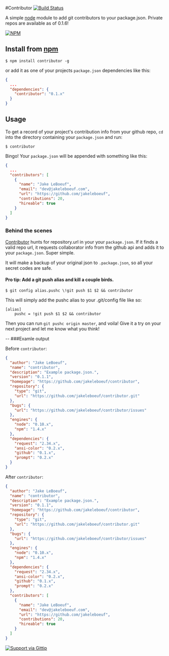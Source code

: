 #Contributor [![Build Status](https://travis-ci.org/jakeleboeuf/contributor.png)](https://travis-ci.org/jakeleboeuf/contributor)

A simple [node](http://nodejs.org) module to add git contributors to your package.json. Private repos are available as of 0.1.6!

[![NPM](https://nodei.co/npm/contributor.png)](https://nodei.co/npm/contributor/)
  
## Install from [npm](https://www.npmjs.org/package/contributor)

    $ npm install contributor -g

or add it as one of your projects `package.json` dependencies like this:
  
  
```json
{
  ...
  "dependencies": {
    "contributor": "0.1.x"
  }
}
```

## Usage

To get a record of your project's contribution info from your github repo, `cd` into the directory containing your `package.json` and run:
  
	$ contributor

Bingo! Your `package.json` will be appended with something like this:

```json
{
  ...
  "contributors": [
    {
      "name": "Jake LeBoeuf",
      "email": "dev@jakeleboeuf.com",
      "url": "https://github.com/jakeleboeuf",
      "contributions": 20,
      "hireable": true
    }
  ]
}
```

### Behind the scenes

[Contributor](https://www.npmjs.org/package/contributor) hunts for repository.url in your your `package.json`. If it finds a valid repo url, it requests collaborator info from the github api and adds it to your `package.json`. Super simple.

It will make a backup of your original json to `.package.json`, so all your secret codes are safe.


#### Pro tip: Add a git push alias and kill a couple birds.

	$ git config alias.pushc \!git push $1 $2 && contributor
  
This will simply add the pushc alias to your .git/config file like so:

	[alias]
    	pushc = !git push $1 $2 && contributor
    
Then you can run `git pushc origin master`, and voila! Give it a try on your next project and let me know what you think!

--
###Examle output


Before `contributor`:


```json
{
  "author": "Jake LeBoeuf",
  "name": "contributor",
  "description": "Example package.json.",
  "version": "0.1.1",
  "homepage": "https://github.com/jakeleboeuf/contributor",
  "repository": {
    "type": "git",
    "url": "https://github.com/jakeleboeuf/contributor.git"
  },
  "bugs": {
    "url": "https://github.com/jakeleboeuf/contributor/issues"
  },
  "engines": {
    "node": "0.10.x",
    "npm": "1.4.x"
  },
  "dependencies": {
    "request": "2.34.x",
    "ansi-color": "0.2.x",
    "github": "0.1.x",
    "prompt": "0.2.x"
  }
}
```

After `contributor`:

```json
{
  "author": "Jake LeBoeuf",
  "name": "contributor",
  "description": "Example package.json.",
  "version": "0.1.1",
  "homepage": "https://github.com/jakeleboeuf/contributor",
  "repository": {
    "type": "git",
    "url": "https://github.com/jakeleboeuf/contributor.git"
  },
  "bugs": {
    "url": "https://github.com/jakeleboeuf/contributor/issues"
  },
  "engines": {
    "node": "0.10.x",
    "npm": "1.4.x"
  },
  "dependencies": {
    "request": "2.34.x",
    "ansi-color": "0.2.x",
    "github": "0.1.x",
    "prompt": "0.2.x"
  },
  "contributors": [
    {
      "name": "Jake LeBoeuf",
      "email": "dev@jakeleboeuf.com",
      "url": "https://github.com/jakeleboeuf",
      "contributions": 20,
      "hireable": true
    }
  ]
}
```
[![Support via Gittip](https://rawgithub.com/twolfson/gittip-badge/0.2.0/dist/gittip.png)](https://www.gittip.com/jakeleboeuf/)
